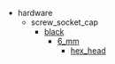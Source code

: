 * hardware
  * screw_socket_cap
    * [black](hardware/screw_socket_cap/black)
      * [6_mm](hardware/screw_socket_cap/black/6_mm)
        * [hex_head](hex_head)

